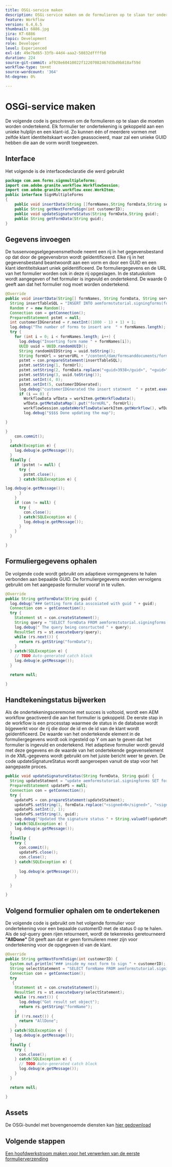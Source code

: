 ```yaml
---
title: OSGi-service maken
description: OSGi-service maken om de formulieren op te slaan ter ondertekening
feature: Workflow
version: 6.4,6.5
thumbnail: 6886.jpg
jira: KT-6886
topic: Development
role: Developer
level: Experienced
exl-id: 49e7bd65-33fb-44d4-aaa2-50832dffffb0
duration: 224
source-git-commit: af928e60410022f12207082467d3bd9b818af59d
workflow-type: tm+mt
source-wordcount: '364'
ht-degree: 0%

---
```


# OSGi-service maken

De volgende code is geschreven om de formulieren op te slaan die moeten worden ondertekend. Elk formulier ter ondertekening is gekoppeld aan een unieke hulplijn en een klant-id. Zo kunnen één of meerdere vormen met zelfde klant identiteitskaart worden geassocieerd, maar zal een unieke GUID hebben die aan de vorm wordt toegewezen.

## Interface

Het volgende is de interfacedeclaratie die werd gebruikt

```java
package com.aem.forms.signmultipleforms;
import com.adobe.granite.workflow.WorkflowSession;
import com.adobe.granite.workflow.exec.WorkItem;
public interface SignMultipleForms
{
    public void insertData(String []formNames,String formData,String serverURL,WorkItem workItem, WorkflowSession workflowSession);
    public String getNextFormToSign(int customerID);
    public void updateSignatureStatus(String formData,String guid);
    public String getFormData(String guid);
}
```



## Gegevens invoegen

De tussenvoegselgegevensmethode neemt een rij in het gegevensbestand op dat door de gegevensbron wordt geïdentificeerd. Elke rij in het gegevensbestand beantwoordt aan een vorm en door een GUID en een klant identiteitskaart uniek geïdentificeerd. De formuliergegevens en de URL van het formulier worden ook in deze rij opgeslagen. In de statuskolom wordt aangegeven of het formulier is ingevuld en ondertekend. De waarde 0 geeft aan dat het formulier nog moet worden ondertekend.

```java
@Override
public void insertData(String[] formNames, String formData, String serverURL, WorkItem workItem, WorkflowSession workflowSession) {
  String insertTableSQL = "INSERT INTO aemformstutorial.signingforms(formName,formData,guid,status,customerID) VALUES(?,?,?,?,?)";
  Random r = new Random();
  Connection con = getConnection();
  PreparedStatement pstmt = null;
  int customerIDGnerated = r.nextInt((1000 - 1) + 1) + 1;
  log.debug("The number of forms to insert are  " + formNames.length);
  try {
    for (int i = 0; i < formNames.length; i++) {
      log.debug("Inserting form name " + formNames[i]);
      UUID uuid = UUID.randomUUID();
      String randomUUIDString = uuid.toString();
      String formUrl = serverURL + "/content/dam/formsanddocuments/formsandsigndemo/" + formNames[i] + "/jcr:content?wcmmode=disabled&guid=" + randomUUIDString + "&customerID=" + customerIDGnerated;
      pstmt = con.prepareStatement(insertTableSQL);
      pstmt.setString(1, formUrl);
      pstmt.setString(2, formData.replace("<guid>3938</guid>", "<guid>" + uuid + "</guid>"));
      pstmt.setString(3, uuid.toString());
      pstmt.setInt(4, 0);
      pstmt.setInt(5, customerIDGnerated);
      log.debug("customerIDGnerated the insert statment  " + pstmt.execute());
      if (i == 0) {
        WorkflowData wfData = workItem.getWorkflowData();
        wfData.getMetaDataMap().put("formURL", formUrl);
        workflowSession.updateWorkflowData(workItem.getWorkflow(), wfData);
        log.debug("$$$$ Done updating the map");

}

}
    con.commit();
  }
  catch(Exception e) {
    log.debug(e.getMessage());
  }
  finally {
    if (pstmt != null) {
      try {
        pstmt.close();
      } catch(SQLException e) {

log.debug(e.getMessage());
      }
    }
    if (con != null) {
      try {
        con.close();
      } catch(SQLException e) {
        log.debug(e.getMessage());
      }
    }
  }

}
```


## Formuliergegevens ophalen

De volgende code wordt gebruikt om adaptieve vormgegevens te halen verbonden aan bepaalde GUID. De formuliergegevens worden vervolgens gebruikt om het aangepaste formulier vooraf in te vullen.

```java
@Override
public String getFormData(String guid) {
  log.debug("### Getting form data asscoiated with guid " + guid);
  Connection con = getConnection();
  try {
    Statement st = con.createStatement();
    String query = "SELECT formData FROM aemformstutorial.signingforms where guid = '" + guid + "'" + "";
    log.debug(" The query being consrtucted " + query);
    ResultSet rs = st.executeQuery(query);
    while (rs.next()) {
      return rs.getString("formData");
    }
  } catch(SQLException e) {
    // TODO Auto-generated catch block
    log.debug(e.getMessage());
  }

  return null;

}
```

## Handtekeningstatus bijwerken

Als de ondertekeningsceremonie met succes is voltooid, wordt een AEM workflow geactiveerd die aan het formulier is gekoppeld. De eerste stap in de workflow is een processtap waarmee de status in de database wordt bijgewerkt voor de rij die door de id en de id van de klant wordt geïdentificeerd. De waarde van het ondertekende element in de formuliergegevens wordt ook ingesteld op Y om aan te geven dat het formulier is ingevuld en ondertekend. Het adaptieve formulier wordt gevuld met deze gegevens en de waarde van het ondertekende gegevenselement in de XML-gegevens wordt gebruikt om het juiste bericht weer te geven. De code updateSignatureStatus wordt aangeroepen vanuit de stap voor het aangepaste proces.


```java
public void updateSignatureStatus(String formData, String guid) {
  String updateStatment = "update aemformstutorial.signingforms SET formData = ?, status = ? where guid = ?";
  PreparedStatement updatePS = null;
  Connection con = getConnection();
  try {
    updatePS = con.prepareStatement(updateStatment);
    updatePS.setString(1, formData.replace("<signed>N</signed>", "<signed>Y</signed>"));
    updatePS.setInt(2, 1);
    updatePS.setString(3, guid);
    log.debug("Updated the signature status " + String.valueOf(updatePS.execute()));
  } catch(SQLException e) {
    log.debug(e.getMessage());
  }
  finally {
    try {
      con.commit();
      updatePS.close();
      con.close();
    } catch(SQLException e) {
      
      log.debug(e.getMessage());
    }

  }

}
```

## Volgend formulier ophalen om te ondertekenen

De volgende code is gebruikt om het volgende formulier voor ondertekening voor een bepaalde customerID met de status 0 op te halen. Als de sql-query geen rijen retourneert, wordt de tekenreeks geretourneerd **&quot;AllDone&quot;** Dit geeft aan dat er geen formulieren meer zijn voor ondertekening voor de opgegeven id van de klant.

```java
@Override
public String getNextFormToSign(int customerID) {
  System.out.println("### inside my next form to sign " + customerID);
  String selectStatement = "SELECT formName FROM aemformstutorial.signingforms where status = 0 and customerID=" + customerID;
  Connection con = getConnection();
  try
   {
    Statement st = con.createStatement();
    ResultSet rs = st.executeQuery(selectStatement);
    while (rs.next()) {
      log.debug("Got result set object");
      return rs.getString("formName");
    }
    if (!rs.next()) {
      return "AllDone";
    }
  } catch(SQLException e) {
    log.debug(e.getMessage());
  }
  finally {
    try {
      con.close();
    } catch(SQLException e) {
      // TODO Auto-generated catch block
      log.debug(e.getMessage());
    }
  }

  return null;

}
```



## Assets

De OSGi-bundel met bovengenoemde diensten kan [hier gedownload](assets/sign-multiple-forms.jar)

## Volgende stappen

[Een hoofdwerkstroom maken voor het verwerken van de eerste formulierverzending](./create-main-workflow.md)

